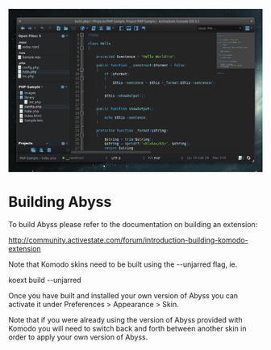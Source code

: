 ![Screenshot](screenshot.png)

Building Abyss
==============

To build Abyss please refer to the documentation on building an extension:

http://community.activestate.com/forum/introduction-building-komodo-extension

Note that Komodo skins need to be built using the --unjarred flag, ie.

  koext build --unjarred

Once you have built and installed your own version of Abyss you can activate it
under Preferences > Appearance > Skin.

Note that if you were already using the version of Abyss provided with Komodo
you will need to switch back and forth between another skin in order to apply
your own version of Abyss.

